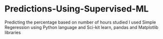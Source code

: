 # Predictions-Using-Supervised-ML
Predicting the percentage based on number of hours studied
I used Simple Regeression using Python language and Sci-kit learn, pandas and Matplotlib libraries

